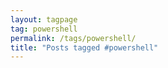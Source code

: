 ```yaml
---
layout: tagpage
tag: powershell
permalink: /tags/powershell/
title: "Posts tagged #powershell"
---
```

